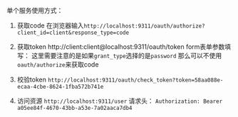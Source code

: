 

单个服务使用方式：

1. 获取code 
在浏览器输入`http://localhost:9311/oauth/authorize?client_id=client&response_type=code`

2. 获取token
http://client:client@localhost:9311/oauth/token
form表单参数填写：
这里需要注意的是如果`grant_type`选择的是`password` 那么可以不使用`oauth/authorize`来获取code 

3. 校验token
`http://localhost:9311/oauth/check_token?token=58aa088e-ecaa-4cbe-8624-1fba572b741e`


4. 访问资源
`http://localhost:9311/user`
请求头： 
`Authorization: Bearer a05ee84f-4670-43bb-a53e-7a02aaca7db4`





